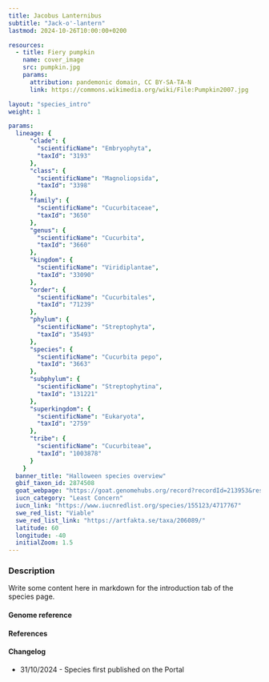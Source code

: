 ```yaml
---
title: Jacobus Lanternibus
subtitle: "Jack-o'-lantern"
lastmod: 2024-10-26T10:00:00+0200

resources:
  - title: Fiery pumpkin
    name: cover_image
    src: pumpkin.jpg
    params:
      attribution: pandemonic domain, CC BY-SA-TA-N
      link: https://commons.wikimedia.org/wiki/File:Pumpkin2007.jpg

layout: "species_intro"
weight: 1

params:
  lineage: {
      "clade": {
        "scientificName": "Embryophyta",
        "taxId": "3193"
      },
      "class": {
        "scientificName": "Magnoliopsida",
        "taxId": "3398"
      },
      "family": {
        "scientificName": "Cucurbitaceae",
        "taxId": "3650"
      },
      "genus": {
        "scientificName": "Cucurbita",
        "taxId": "3660"
      },
      "kingdom": {
        "scientificName": "Viridiplantae",
        "taxId": "33090"
      },
      "order": {
        "scientificName": "Cucurbitales",
        "taxId": "71239"
      },
      "phylum": {
        "scientificName": "Streptophyta",
        "taxId": "35493"
      },
      "species": {
        "scientificName": "Cucurbita pepo",
        "taxId": "3663"
      },
      "subphylum": {
        "scientificName": "Streptophytina",
        "taxId": "131221"
      },
      "superkingdom": {
        "scientificName": "Eukaryota",
        "taxId": "2759"
      },
      "tribe": {
        "scientificName": "Cucurbiteae",
        "taxId": "1003878"
      }
    }
  banner_title: "Halloween species overview"
  gbif_taxon_id: 2874508
  goat_webpage: "https://goat.genomehubs.org/record?recordId=213953&result=taxon&taxonomy=ncbi#Parnassius%20mnemosyne"
  iucn_category: "Least Concern"
  iucn_link: "https://www.iucnredlist.org/species/155123/4717767"
  swe_red_list: "Viable"
  swe_red_list_link: "https://artfakta.se/taxa/206089/"
  latitude: 60
  longitude: -40
  initialZoom: 1.5
---
```


### Description

Write some content here in markdown for the introduction tab of the species page.

#### Genome reference

#### References

#### Changelog

- 31/10/2024 - Species first published on the Portal
